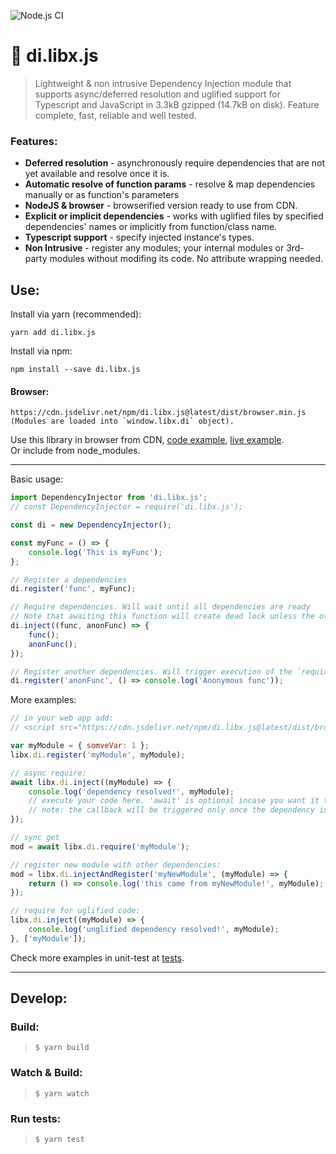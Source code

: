 ![Node.js CI](https://github.com/Livshitz/di.libx.js/workflows/Node.js%20CI/badge.svg)

# 💉 di.libx.js

> Lightweight & non intrusive Dependency Injection module that supports async/deferred resolution and uglified support for Typescript and JavaScript in 3.3kB gzipped (14.7kB on disk). Feature complete, fast, reliable and well tested.

### Features:

-   **Deferred resolution** - asynchronously require dependencies that are not yet available and resolve once it is.
-   **Automatic resolve of function params** - resolve & map dependencies manually or as function's parameters
-   **NodeJS & browser** - browserified version ready to use from CDN.
-   **Explicit or implicit dependencies** - works with uglified files by specified dependencies' names or implicitly from function/class name.
-   **Typescript support** - specify injected instance's types.
-   **Non Intrusive** - register any modules; your internal modules or 3rd-party modules without modifing its code. No attribute wrapping needed.

## Use:

Install via yarn (recommended):

```
yarn add di.libx.js
```

Install via npm:

```
npm install --save di.libx.js
```

#### Browser:

```
https://cdn.jsdelivr.net/npm/di.libx.js@latest/dist/browser.min.js
(Modules are loaded into `window.libx.di` object).
```

Use this library in browser from CDN, [code example](examples/index.html), [live example](https://raw.githack.com/Livshitz/di.libx.js/master/examples/index.html).  
Or include from node_modules.

---

Basic usage:

```javascript
import DependencyInjector from 'di.libx.js';
// const DependencyInjector = require('di.libx.js');

const di = new DependencyInjector();

const myFunc = () => {
    console.log('This is myFunc');
};

// Register a dependencies
di.register('func', myFunc);

// Require dependencies. Will wait until all dependencies are ready
// Note that awaiting this function will create dead lock unless the other register will called in parallel
di.inject((func, anonFunc) => {
    func();
    anonFunc();
});

// Register another dependencies. Will trigger execution of the `require`
di.register('anonFunc', () => console.log('Anonymous func'));
```

More examples:

```javascript
// in your web app add:
// <script src="https://cdn.jsdelivr.net/npm/di.libx.js@latest/dist/browser.min.js"></script>

var myModule = { somveVar: 1 };
libx.di.register('myModule', myModule);

// async require:
await libx.di.inject((myModule) => {
    console.log('dependency resolved!', myModule);
    // execute your code here. 'await' is optional incase you want it to be async and continue execution.
    // note: the callback will be triggered only once the dependency is registered somewhere else in your program. Beware not to create dead-lock.
});

// sync get
mod = await libx.di.require('myModule');

// register new module with other dependencies:
mod = libx.di.injectAndRegister('myNewModule', (myModule) => {
    return () => console.log('this came from myNewModule!', myModule);
});

// require for uglified code:
libx.di.inject((myModule) => {
    console.log('unglified dependency resolved!', myModule);
}, ['myModule']);
```

Check more examples in unit-test at [tests](tests/DependencyInjector.test.ts).

---

## Develop:

### Build:

> `$ yarn build`

### Watch & Build:

> `$ yarn watch`

### Run tests:

> `$ yarn test`
